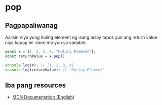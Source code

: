 # pop

## Pagpapaliwanag
Aalisin niya yung huling element ng isang array tapos yun ang return value niya kapag ini-store mo yun sa variable.

```javascript
const x = [1, 2, 3, 4, "Huling Element"];
const returnValue = x.pop();

console.log(x); // [1, 2, 3, 4]
console.log(returnValue); // "Huling Element"
```

## Iba pang resources
 - [MDN Documentation (English)](https://developer.mozilla.org/en-US/docs/Web/JavaScript/Reference/Global_Objects/Array/pop)